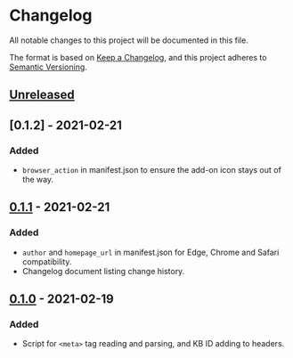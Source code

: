 # Changelog
All notable changes to this project will be documented in this file.

The format is based on [Keep a Changelog](https://keepachangelog.com/en/1.0.0/),
and this project adheres to [Semantic Versioning](https://semver.org/spec/v2.0.0.html).

## [Unreleased]

## [0.1.2] - 2021-02-21
### Added
- `browser_action` in manifest.json to ensure the add-on icon stays out of the way.

## [0.1.1] - 2021-02-21
### Added
- `author` and `homepage_url` in manifest.json for Edge, Chrome and Safari compatibility.
- Changelog document listing change history.

## [0.1.0] - 2021-02-19
### Added
- Script for `<meta>` tag reading and parsing, and KB ID adding to headers.

[Unreleased]: https://github.com/sigv/KbidFinder/compare/0.1.2...HEAD
[0.1.1]: https://github.com/sigv/KbidFinder/compare/0.1.1...0.1.2
[0.1.1]: https://github.com/sigv/KbidFinder/compare/0.1.0...0.1.1
[0.1.0]: https://github.com/sigv/KbidFinder/releases/tag/0.1.0
